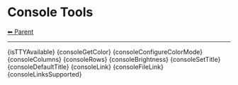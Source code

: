 # Console Tools

<!-- TEMPLATE header 2 -->
[⬅ Parent ](../index.md)
<hr />

{isTTYAvailable}
{consoleGetColor}
{consoleConfigureColorMode}
{consoleColumns}
{consoleRows}
{consoleBrightness}
{consoleSetTitle}
{consoleDefaultTitle}
{consoleLink}
{consoleFileLink}
{consoleLinksSupported}
